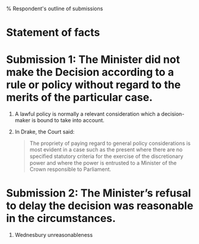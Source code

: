 % Respondent's outline of submissions

Statement of facts
==================

# Submission 1: The Minister did not make the Decision according to a rule or policy without regard to the merits of the particular case.

1.  A lawful policy is normally a relevant consideration which a 
    decision-maker is bound to take into account.

2.  In Drake, the Court said:

    > The propriety of paying regard to general policy considerations is most
    > evident in a case such as the present where there are no speciﬁed
    > statutory criteria for the exercise of the discretionary power and
    > where the power is entrusted to a Minister of the Crown responsible to
    > Parliament.

# Submission 2: The Minister’s refusal to delay the decision was reasonable in the circumstances.

1. Wednesbury unreasonableness

